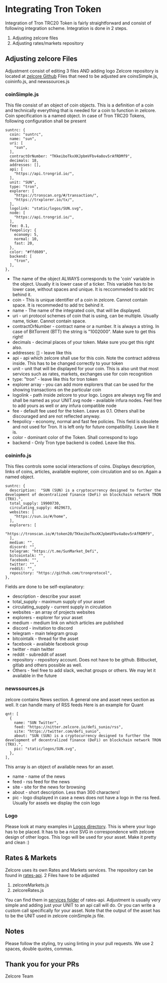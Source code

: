 # Integrating Tron Token

Integration of Tron TRC20 Token is fairly straightforward and consist of following integration scheme.
Integration is done in 2 steps.

 1. Adjusting zelcore files
 2. Adjusting rates/markets repository

## Adjusting zelcore Files

Adjustment consist of editing 3 files AND adding logo
Zelcore repository is located at [zelcore Github](https://github.com/zelcore-io/zelcore)
Files that need to be adjusted are coinsSimple.js, coininfo.js,  and newssources.js

### coinSimple.js

This file consist of an object of coin objects. This is a definition of a coin and technically everything that is needed for a coin to function in zelcore. Coin specification is a named object. In case of Tron TRC20 Tokens, following configuration shall be present

    suntrc: {
      coin: "suntrc",
      name: "sun",
      uri: [
        "sun",
      ],
      contractOrNumber: "TKkeiboTkxXKJpbmVFbv4a8ov5rAfRDMf9",
      decimals: 18,
      addresses: [],
      api: [
        "https://api.trongrid.io/",
      ],
      unit: "SUN",
      type: "tron",
      explorer: [
        "https://tronscan.org/#/transaction/",
        "https://trxplorer.io/tx/",
      ],
      logolink: "static/logos/SUN.svg",
      node: [
        "https://api.trongrid.io/",
      ],
      fee: 0.1,
      feepolicy: {
        economy: 5,
        normal: 10,
        fast: 20,
      },
      color: "#ffd609",
      backend: [
        "tron",
      ],
    },

- The name of the object ALWAYS corresponds to the 'coin' variable in the object. Usually it is lower case of a ticker. This variable has to be lower case, without spaces and unique. It is reccommeded to add trc behind it.
- coin - This is unique identifier of a coin in zelcore. Cannot contain space. It is recommeded to add trc behind it.
- name - The name of the integrated coin, that will be displayed.
- uri - uri protocol schemes of coin that is using, can be multiple. Usually name, ticker. Cannot contain space.
- contractOrNumber - contract name or a number. It is always a string. In case of BitTorrent (BTT) the string is "1002000". Make sure to get this right!
- decimals - decimal places of your token. Make sure you get this right also.
- addresses: [] - leave like this
- api - api which zelcore shall use for this coin. Note the contract address inside. This has to be changed correctly to your token
- unit - unit that will be displayed for your coin. This is also unit that most services such as rates, markets, exchanges use for coin recognition
- type: "tron" - leave like this for tron token
- explorer array - you can add more explorers that can be used for the showing transactions on the particular coin
- logolink - path inside zelcore to your logo. Logos are always svg file and shall be named as your UNIT.svg
   node - available infura nodes. Feel free to add yours as well or any infura compatible node
- fee - default fee used for the token. Leave as 0.1. Others shall be discouraged and are not reflected anyway.
- feepolicy - economy, normal and fast fee policies. This field is obsolete and not used for Tron. It is left only for future compatibility. Leave like it is.
- color - dominant color of the Token. Shall correspond to logo
- backend - Only Tron type backend is coded. Leave like this.

### coininfo.js

This files controls some social interactions of coins. Displays description, links of coins, articles, available explorer, coin circulation and so on. Again a named object.

    suntrc: {
      description:  "SUN (SUN) is a cryptocurrency designed to further the development of decentralized finance (DeFi) on blockchain network TRON (TRX).",
      total_supply: 19900730,
      circulating_supply: 4629673,
      websites: [
        "https://sun.io/#/home",
      ],
      explorers: [
        "https://tronscan.io/#/token20/TKkeiboTkxXKJpbmVFbv4a8ov5rAfRDMf9",
      ],
      medium: "",
      discord: "",
      telegram: "https://t.me/SunMarket_Defi",
      bitcointalk: "",
      facebook: "",
      twitter: "",
      reddit: "",
      repository: "https://github.com/tronprotocol",
    },

Fields are done to be self-explanatory:

- description - describe your asset
- total_supply - maximum supply of your asset
- circulating_supply - current supply in circulation
- websites - an array of projects websites
- explorers - explorer for your asset
- medium - medium link on which articles are published
- discord - invitation to discord
- telegram - main telegram group
- bitcointalk - thread for the asset
- facebook - available facebook group
- twitter - main twitter
- reddit - subreddit of asset
- repository - repository account. Does not have to be github. Bitbucket, gitlab and others possible as well.
- Others - feel free to add slack, wechat groups or others. We may let it available in the future

### newssources.js

zelcore contains News section. A general one and asset news section as well. It can handle many of RSS feeds
Here is an example for Quant

    qnt: [
      {
        name: "SUN Twitter",
        feed: "https://nitter.zelcore.io/defi_sunio/rss",
        site: "https://twitter.com/defi_sunio",
        about: "SUN (SUN) is a cryptocurrency designed to further the development of decentralized finance (DeFi) on blockchain network TRON (TRX).",
        pic: "static/logos/SUN.svg",
      },
    ],
This array is an object of available news for an asset.

- name - name of the news
- feed - rss feed for the news
- site - site for the news for browsing
- about - short description. Less than 300 characters!
- pic - logo displayed in case a news does not have a logo in the rss feed. Usually for assets we display the coin logo

### Logo

Please look at many examples in [Logos directory](https://github.com/zelcore-io/zelcore/blob/master/logos/). This is where your logo has to be placed. It has to be a nice SVG in correspondence with zelcore design of other logos. This logo will be used for your asset. Make it pretty and clean :)

## Rates & Markets

Zelcore uses its own Rates and Markets services. The repository can be found in [rates-api](https://github.com/zelcore-io/rates-api).
2 Files have to be adjusted

 1. zelcoreMarkets.js
 2. zelcoreRates.js

You can find them in [services folder](https://github.com/zelcore-io/rates-api/blob/master/src/services/) of rates-api.
Adjustment is usually very simple and adding just your UNIT to an api call will do. Or you can write a custom call specifically for your asset. Note that the output of the asset has to be the UNIT used in zelcore coinSimple.js file.

## Notes

Please follow the styling, try using linting in your pull requests. We use 2 spaces, double quotes, commas.

## Thank you for your PRs

Zelcore Team

